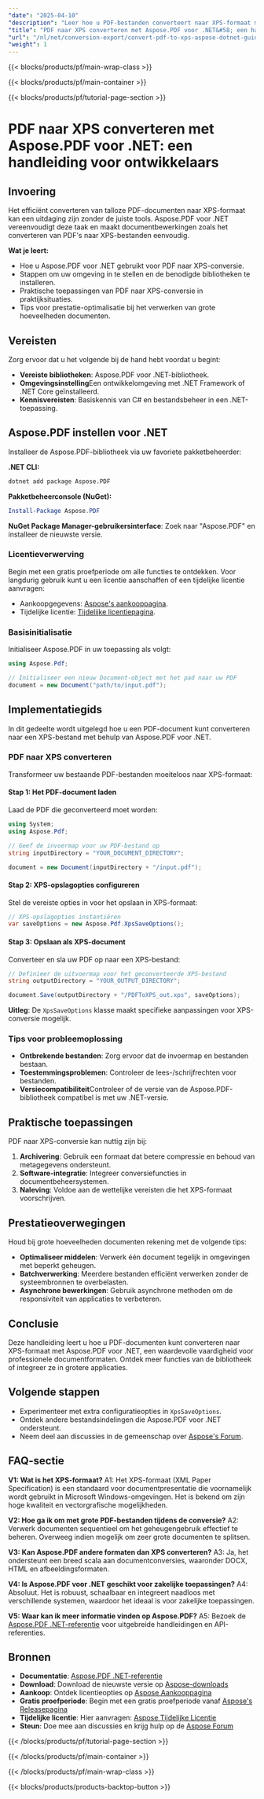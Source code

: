 ```yaml
---
"date": "2025-04-10"
"description": "Leer hoe u PDF-bestanden converteert naar XPS-formaat met Aspose.PDF voor .NET. Volg onze stapsgewijze handleiding, inclusief installatie- en optimalisatietips."
"title": "PDF naar XPS converteren met Aspose.PDF voor .NET&#58; een handleiding voor ontwikkelaars"
"url": "/nl/net/conversion-export/convert-pdf-to-xps-aspose-dotnet-guide/"
"weight": 1
---
```


{{< blocks/products/pf/main-wrap-class >}}

{{< blocks/products/pf/main-container >}}

{{< blocks/products/pf/tutorial-page-section >}}


# PDF naar XPS converteren met Aspose.PDF voor .NET: een handleiding voor ontwikkelaars

## Invoering

Het efficiënt converteren van talloze PDF-documenten naar XPS-formaat kan een uitdaging zijn zonder de juiste tools. Aspose.PDF voor .NET vereenvoudigt deze taak en maakt documentbewerkingen zoals het converteren van PDF's naar XPS-bestanden eenvoudig.

**Wat je leert:**
- Hoe u Aspose.PDF voor .NET gebruikt voor PDF naar XPS-conversie.
- Stappen om uw omgeving in te stellen en de benodigde bibliotheken te installeren.
- Praktische toepassingen van PDF naar XPS-conversie in praktijksituaties.
- Tips voor prestatie-optimalisatie bij het verwerken van grote hoeveelheden documenten.

## Vereisten
Zorg ervoor dat u het volgende bij de hand hebt voordat u begint:
- **Vereiste bibliotheken**: Aspose.PDF voor .NET-bibliotheek.
- **Omgevingsinstelling**Een ontwikkelomgeving met .NET Framework of .NET Core geïnstalleerd.
- **Kennisvereisten**: Basiskennis van C# en bestandsbeheer in een .NET-toepassing.

## Aspose.PDF instellen voor .NET
Installeer de Aspose.PDF-bibliotheek via uw favoriete pakketbeheerder:

**.NET CLI:**
```bash
dotnet add package Aspose.PDF
```

**Pakketbeheerconsole (NuGet):**
```powershell
Install-Package Aspose.PDF
```

**NuGet Package Manager-gebruikersinterface**: Zoek naar "Aspose.PDF" en installeer de nieuwste versie.

### Licentieverwerving
Begin met een gratis proefperiode om alle functies te ontdekken. Voor langdurig gebruik kunt u een licentie aanschaffen of een tijdelijke licentie aanvragen:
- Aankoopgegevens: [Aspose's aankooppagina](https://purchase.aspose.com/buy).
- Tijdelijke licentie: [Tijdelijke licentiepagina](https://purchase.aspose.com/temporary-license/).

### Basisinitialisatie
Initialiseer Aspose.PDF in uw toepassing als volgt:
```csharp
using Aspose.Pdf;

// Initialiseer een nieuw Document-object met het pad naar uw PDF
document = new Document("path/to/input.pdf");
```

## Implementatiegids
In dit gedeelte wordt uitgelegd hoe u een PDF-document kunt converteren naar een XPS-bestand met behulp van Aspose.PDF voor .NET.

### PDF naar XPS converteren
Transformeer uw bestaande PDF-bestanden moeiteloos naar XPS-formaat:

#### Stap 1: Het PDF-document laden
Laad de PDF die geconverteerd moet worden:
```csharp
using System;
using Aspose.Pdf;

// Geef de invoermap voor uw PDF-bestand op
string inputDirectory = "YOUR_DOCUMENT_DIRECTORY";

document = new Document(inputDirectory + "/input.pdf");
```

#### Stap 2: XPS-opslagopties configureren
Stel de vereiste opties in voor het opslaan in XPS-formaat:
```csharp
// XPS-opslagopties instantiëren
var saveOptions = new Aspose.Pdf.XpsSaveOptions();
```

#### Stap 3: Opslaan als XPS-document
Converteer en sla uw PDF op naar een XPS-bestand:
```csharp
// Definieer de uitvoermap voor het geconverteerde XPS-bestand
string outputDirectory = "YOUR_OUTPUT_DIRECTORY";

document.Save(outputDirectory + "/PDFToXPS_out.xps", saveOptions);
```
**Uitleg**: De `XpsSaveOptions` klasse maakt specifieke aanpassingen voor XPS-conversie mogelijk.

### Tips voor probleemoplossing
- **Ontbrekende bestanden**: Zorg ervoor dat de invoermap en bestanden bestaan.
- **Toestemmingsproblemen**: Controleer de lees-/schrijfrechten voor bestanden.
- **Versiecompatibiliteit**Controleer of de versie van de Aspose.PDF-bibliotheek compatibel is met uw .NET-versie.

## Praktische toepassingen
PDF naar XPS-conversie kan nuttig zijn bij:
1. **Archivering**: Gebruik een formaat dat betere compressie en behoud van metagegevens ondersteunt.
2. **Software-integratie**: Integreer conversiefuncties in documentbeheersystemen.
3. **Naleving**: Voldoe aan de wettelijke vereisten die het XPS-formaat voorschrijven.

## Prestatieoverwegingen
Houd bij grote hoeveelheden documenten rekening met de volgende tips:
- **Optimaliseer middelen**: Verwerk één document tegelijk in omgevingen met beperkt geheugen.
- **Batchverwerking**: Meerdere bestanden efficiënt verwerken zonder de systeembronnen te overbelasten.
- **Asynchrone bewerkingen**: Gebruik asynchrone methoden om de responsiviteit van applicaties te verbeteren.

## Conclusie
Deze handleiding leert u hoe u PDF-documenten kunt converteren naar XPS-formaat met Aspose.PDF voor .NET, een waardevolle vaardigheid voor professionele documentformaten. Ontdek meer functies van de bibliotheek of integreer ze in grotere applicaties.

## Volgende stappen
- Experimenteer met extra configuratieopties in `XpsSaveOptions`.
- Ontdek andere bestandsindelingen die Aspose.PDF voor .NET ondersteunt.
- Neem deel aan discussies in de gemeenschap over [Aspose's Forum](https://forum.aspose.com/c/pdf/10).

## FAQ-sectie
**V1: Wat is het XPS-formaat?**
A1: Het XPS-formaat (XML Paper Specification) is een standaard voor documentpresentatie die voornamelijk wordt gebruikt in Microsoft Windows-omgevingen. Het is bekend om zijn hoge kwaliteit en vectorgrafische mogelijkheden.

**V2: Hoe ga ik om met grote PDF-bestanden tijdens de conversie?**
A2: Verwerk documenten sequentieel om het geheugengebruik effectief te beheren. Overweeg indien mogelijk om zeer grote documenten te splitsen.

**V3: Kan Aspose.PDF andere formaten dan XPS converteren?**
A3: Ja, het ondersteunt een breed scala aan documentconversies, waaronder DOCX, HTML en afbeeldingsformaten.

**V4: Is Aspose.PDF voor .NET geschikt voor zakelijke toepassingen?**
A4: Absoluut. Het is robuust, schaalbaar en integreert naadloos met verschillende systemen, waardoor het ideaal is voor zakelijke toepassingen.

**V5: Waar kan ik meer informatie vinden op Aspose.PDF?**
A5: Bezoek de [Aspose.PDF .NET-referentie](https://reference.aspose.com/pdf/net/) voor uitgebreide handleidingen en API-referenties.

## Bronnen
- **Documentatie**: [Aspose.PDF .NET-referentie](https://reference.aspose.com/pdf/net/)
- **Download**: Download de nieuwste versie op [Aspose-downloads](https://releases.aspose.com/pdf/net/)
- **Aankoop**: Ontdek licentieopties op [Aspose Aankooppagina](https://purchase.aspose.com/buy)
- **Gratis proefperiode**: Begin met een gratis proefperiode vanaf [Aspose's Releasepagina](https://releases.aspose.com/pdf/net/)
- **Tijdelijke licentie**: Hier aanvragen: [Aspose Tijdelijke Licentie](https://purchase.aspose.com/temporary-license/)
- **Steun**: Doe mee aan discussies en krijg hulp op de [Aspose Forum](https://forum.aspose.com/c/pdf/10)

{{< /blocks/products/pf/tutorial-page-section >}}

{{< /blocks/products/pf/main-container >}}

{{< /blocks/products/pf/main-wrap-class >}}

{{< blocks/products/products-backtop-button >}}
